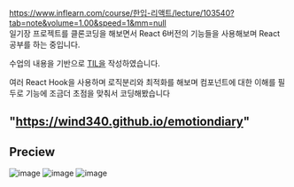 https://www.inflearn.com/course/한입-리액트/lecture/103540?tab=note&volume=1.00&speed=1&mm=null     
일기장 프로젝트를 클론코딩을 해보면서 React 6버전의 기능들을 사용해보며 React 공부를 하는 중입니다.   
   

수업의 내용을 기반으로 <a href="https://www.notion.so/jakedevchek/to-Jake-1b0ee32243134fb3b580ec3d4d64346d?p=3f92d8a7d1324c17b33e7705603b7227">TIL을</a> 작성하였습니다.

여러 React Hook을 사용하며 로직분리와 최적화를 해보며 컴포넌트에 대한 이해를 필두로 기능에 조금더 초점을 맞춰서 코딩해봤습니다

## "https://wind340.github.io/emotiondiary"


Preciew
--
![image](https://user-images.githubusercontent.com/83698052/170459908-97b69c76-24ee-428c-9aee-2fe9be9099cc.png)
![image](https://user-images.githubusercontent.com/83698052/170460654-7191bf86-c569-498f-9bde-0514a71a5b35.png)
![image](https://user-images.githubusercontent.com/83698052/170459988-02c5e5a3-0949-41f4-b91d-79afed4b28cd.png)
